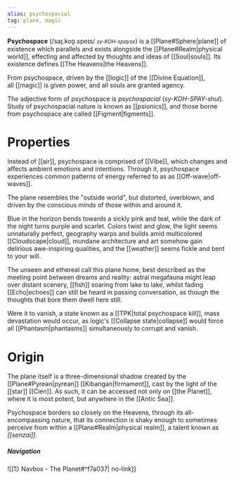 ```yaml
---
alias: psychospacial
tag: plane, magic
---
```

**Psychospace** (/saɪ̯.koʊ̯.speɪs/ <small><i>sy-KOH-spayse</i></small>) is a [[Plane#Sphere|plane]] of existence which parallels and exists alongside the [[Plane#Realm|physical world]], effecting and affected by thoughts and ideas of [[Soul|souls]]. Its existence defines [[The Heavens|the Heavens]].

From psychospace, driven by the [[logic]] of the [[Divine Equation]], all [[magic]] is given power, and all souls are granted agency. 

The adjective form of psychospace is _psychospacial_ (_sy-KOH-SPAY-shul_). Study of psychospacial nature is known as [[psionics]], and those borne from psychospace are called [[Figment|figments]].

# Properties
Instead of [[air]], psychospace is comprised of [[Vibe]], which changes and affects ambient emotions and intentions. Through it, psychospace experiences common patterns of energy referred to as as [[Off-wave|off-waves]].

The plane resembles the "outside world", but distorted, overblown, and driven by the conscious minds of those within and around it. 

Blue in the horizon bends towards a sickly pink and teal, while the dark of the night turns purple and scarlet. Colors twist and glow, the light seems unnaturally perfect, geography warps and builds amid multicolored [[Cloudscape|cloud]], mundane architecture and art somehow gain delirious awe-inspiring qualities, and the [[weather]] seems fickle and bent to your will. 

The unseen and ethereal call this plane home, best described as the meeting point between dreams and reality: astral megafauna might leap over distant scenery, [[fish]] soaring from lake to lake, whilst fading [[Echo|echoes]] can still be heard in passing conversation, as though the thoughts that bore them dwell here still.

Were it to vanish, a state known as a [[TPK|total psychospace kill]], mass devastation would occur, as logic's [[Collapse state|collapse]] would force all [[Phantasm|phantasms]] simultaneously to corrupt and vanish.

# Origin
The plane itself is a three-dimensional shadow created by the [[Plane#Pyrean|pyrean]] [[Kibangan|firmament]], cast by the light of the [[star]] [[Cien]]. As such, it can be accessed not only on [[the Planet]], where it is most potent, but anywhere in the [[Antic Sea]].

Psychospace borders so closely on the Heavens, through its all-encompassing nature, that its connection is shaky enough to sometimes perceive from within a [[Plane#Realm|physical realm]], a talent known as *[[senzai]]*.


##### Navigation
![[⎋ Navbox - The Planet#^f7a037| no-link]]
